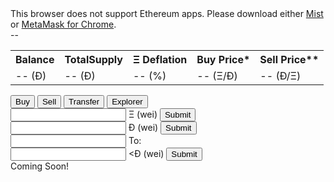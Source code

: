 <link rel='stylesheet' href='style.css' type='text/css'>
<script src="blockies.js"></script>
<div id="message">This browser does not support Ethereum apps. Please download either <a href="http://ethereum.org">Mist</a> or <a href="https://chrome.google.com/webstore/detail/metamask/nkbihfbeogaeaoehlefnkodbefgpgknn?hl=en">MetaMask for Chrome</a>.</div>

<div>
<a href='https://etherscan.io/address/" + "'><div id='addressicon"' class='icon'></div></a><span id="address">--</span>
</div>

<div>
<table id="info">
  <tr>
    <th>Balance</th>
    <th>TotalSupply</th>
    <th>Ξ Deflation</th>
    <th>Buy Price*</th>
    <th>Sell Price**</th>
  </tr>
  <tr>
    <td data-th="Balance"><span id="balance">-- </span>(Ð)</td>
    <td data-th="TotalSupply"><span id="totalSupply">-- </span>(Ð)</td>
    <td data-th="Deflation"><span id="deflation">-- </span>(%)</td>
    <td data-th="Buy Price"><span id="buyPrice">-- </span>(Ξ/Ð)</td>
    <td data-th="Sell Price"><span id="sellPrice">-- </span>(Ð/Ξ)</td>
  </tr>
</table>
</div>

<div class="tab">
  <button class="tablinks" onclick="openCity(event, 'Buy')" id="defaultOpen">Buy</button>
  <button class="tablinks" onclick="openCity(event, 'Sell')">Sell</button>
  <button class="tablinks" onclick="openCity(event, 'Transfer')">Transfer</button>
  <button class="tablinks" onclick="openCity(event, 'Explorer')">Explorer</button>
</div>

<div id="Buy" class="tabcontent">
  <input id="Ethinput">
  <label for="ethinput">Ξ (wei)</label>
  <button id="buy">Submit</button>
</div>

<div id="Sell" class="tabcontent">
  <input id="dEthinput">
  <label for="dEthinput">Ð (wei)</label>
  <button id="sell">Submit</button>
</div>

<div id="Transfer" class="tabcontent">
<input id="transferAddress">
<label for="transferAddress">To:</label>
<br>
<input id="transferAmount">
<label for="transferAmount"><Ð (wei)</label>
<button id="transfer">Submit</button>
</div>

<div id="Explorer" class="tabcontent">
  Coming Soon!
</div>

<script src="scripts.js"></script>


